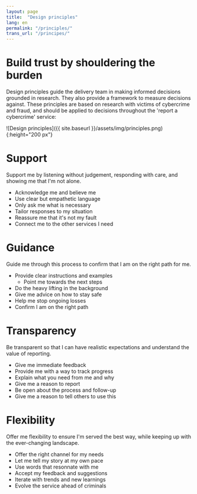 ```yaml
---
layout: page
title:  "Design principles"
lang: en
permalink: "/principles/"
trans_url: "/principes/"
---
```


# Build trust by shouldering the burden

Design principles guide the delivery team in making informed decisions grounded in research. They also provide a framework to measure decisions against. These principles are based on research with victims of cybercrime and fraud, and should be applied to decisions throughout the 'report a cybercrime' service:

![Design principles]({{ site.baseurl }}/assets/img/principles.png){:height="200 px"}

# Support
Support me by listening without judgement, responding with care, and showing me that I'm not alone.
 + Acknowledge me and believe me
 + Use clear but empathetic language
 + Only ask me what is necessary
 + Tailor responses to my situation
 + Reassure me that it's not my fault
 + Connect me to the other services I need

# Guidance
Guide me through this process to confirm that I am on the right path for me.
  * Provide clear instructions and examples
    * Point me towards the next steps
 * Do the heavy lifting in the background
 * Give me advice on how to stay safe
 * Help me stop ongoing losses
 * Confirm I am on the right path

# Transparency
Be transparent so that I can have realistic expectations and understand the value of reporting.
 * Give me immediate feedback
 * Provide me with a way to track progress
 * Explain what you need from me and why
 * Give me a reason to report
 * Be open about the process and follow-up
 * Give me a reason to tell others to use this

# Flexibility
Offer me flexibility to ensure I'm served the best way, while keeping up with the ever-changing landscape.
 * Offer the right channel for my needs
 * Let me tell my story at my own pace
 * Use words that resonnate with me
 * Accept my feedback and suggestions
 * Iterate with trends and new learnings
 * Evolve the service ahead of criminals
